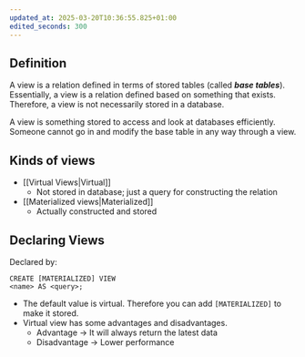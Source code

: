 ```yaml
---
updated_at: 2025-03-20T10:36:55.825+01:00
edited_seconds: 300
---
```

## Definition
A view is a relation defined in terms of stored tables (called ***base tables***).
Essentially, a view is a relation defined based on something that exists. Therefore, a view is not necessarily stored in a database.

A view is something stored to access and look at databases efficiently.
Someone cannot go in and modify the base table in any way through a view.

## Kinds of views
- [[Virtual Views|Virtual]]
	- Not stored in database; just a query for constructing the relation
- [[Materialized views|Materialized]]
	- Actually constructed and stored
## Declaring Views
Declared by:
``` PostgreSQL
CREATE [MATERIALIZED] VIEW
<name> AS <query>;
```

- The default value is virtual. Therefore you can add `[MATERIALIZED]` to make it stored.
- Virtual view has some advantages and disadvantages.
	- Advantage -> It will always return the latest data
	- Disadvantage -> Lower performance
